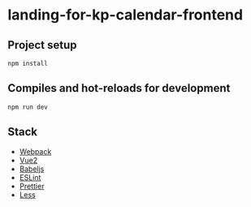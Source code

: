 # landing-for-kp-calendar-frontend

## Project setup

```
npm install
```

## Compiles and hot-reloads for development

```
npm run dev
```

## Stack

- [Webpack](https://webpack.js.org/)
- [Vue2](https://vuejs.org/)
- [Babeljs](https://babeljs.io/)
- [ESLint](https://eslint.org/)
- [Prettier](https://prettier.io/)
- [Less](https://lesscss.org/)

